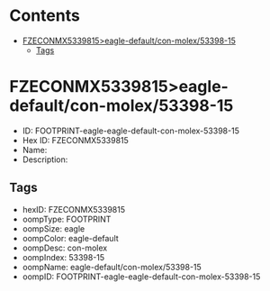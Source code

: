 



Contents
========

* [FZECONMX5339815>eagle-default/con-molex/53398-15](#fzeconmx5339815eagle-defaultcon-molex53398-15)
	* [Tags](#tags)

# FZECONMX5339815>eagle-default/con-molex/53398-15

- ID: FOOTPRINT-eagle-eagle-default-con-molex-53398-15
- Hex ID: FZECONMX5339815
- Name: 
- Description: 

## Tags

- hexID: FZECONMX5339815
- oompType: FOOTPRINT
- oompSize: eagle
- oompColor: eagle-default
- oompDesc: con-molex
- oompIndex: 53398-15
- oompName: eagle-default/con-molex/53398-15
- oompID: FOOTPRINT-eagle-eagle-default-con-molex-53398-15
